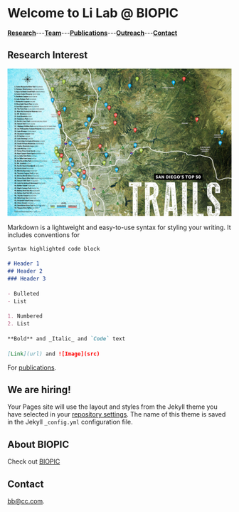 # **Welcome to Li Lab @ BIOPIC**

[**Research**](discription)---[**Team**](https://lilab-biopic.github.io/LiLab/Team)---[**Publications**](https://lilab-biopic.github.io/LiLab/Publications)---[**Outreach**](discription)---[**Contact**](discription)

## Research Interest

![Image](san-diegos-best-trails-top-hikes.jpg)

Markdown is a lightweight and easy-to-use syntax for styling your writing. It includes conventions for

```markdown
Syntax highlighted code block

# Header 1
## Header 2
### Header 3

- Bulleted
- List

1. Numbered
2. List

**Bold** and _Italic_ and `Code` text

[Link](url) and ![Image](src)
```

For [publications](https://scholar.google.com/citations?hl=en&user=xVy1jCUAAAAJ).

## We are hiring!

Your Pages site will use the layout and styles from the Jekyll theme you have selected in your [repository settings](https://github.com/skyjasonli/lab/settings). The name of this theme is saved in the Jekyll `_config.yml` configuration file.

## About BIOPIC

Check out [BIOPIC](https://biopic.pku.edu.cn/english/index.htm)

## Contact

bb@cc.com.
